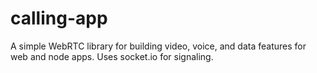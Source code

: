 # calling-app
 A simple WebRTC library for building video, voice, and data features for web and node apps. Uses socket.io for signaling.
